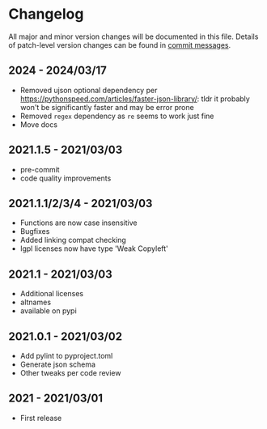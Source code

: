 # Changelog

All major and minor version changes will be documented in this file. Details of
patch-level version changes can be found in [commit messages](../../commits/master).

## 2024 - 2024/03/17

- Removed ujson optional dependency per https://pythonspeed.com/articles/faster-json-library/:
  tldr it probably won't be significantly faster and may be error prone
- Removed `regex` dependency as `re` seems to work just fine
- Move docs

## 2021.1.5 - 2021/03/03

- pre-commit
- code quality improvements

## 2021.1.1/2/3/4 - 2021/03/03

- Functions are now case insensitive
- Bugfixes
- Added linking compat checking
- lgpl licenses now have type 'Weak Copyleft'

## 2021.1 - 2021/03/03

- Additional licenses
- altnames
- available on pypi

## 2021.0.1 - 2021/03/02

- Add pylint to pyproject.toml
- Generate json schema
- Other tweaks per code review

## 2021 - 2021/03/01

- First release
